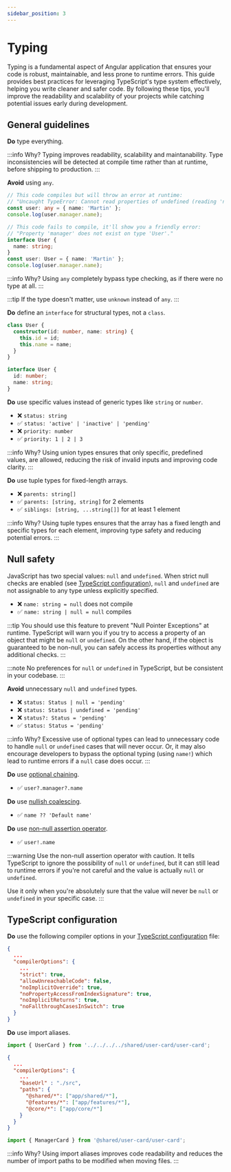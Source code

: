 ```yaml
---
sidebar_position: 3
---
```

# Typing

Typing is a fundamental aspect of Angular application that ensures your code is robust, maintainable, and less prone to runtime errors. This guide provides best practices for leveraging TypeScript's type system effectively, helping you write cleaner and safer code. By following these tips, you'll improve the readability and scalability of your projects while catching potential issues early during development.

## General guidelines

**Do** type everything.

:::info Why?
Typing improves readability, scalability and maintanability. Type inconsistencies will be detected at compile time rather than at runtime, before shipping to production.
:::

**Avoid** using `any`.

```ts title="❌ any"
// This code compiles but will throw an error at runtime:
// "Uncaught TypeError: Cannot read properties of undefined (reading 'name')"
const user: any = { name: 'Martin' };
console.log(user.manager.name);
```

```ts title="✅ Proper typing"
// This code fails to compile, it'll show you a friendly error:
// "Property 'manager' does not exist on type 'User'."
interface User {
  name: string;
}
const user: User = { name: 'Martin' };
console.log(user.manager.name);
```

:::info Why?
Using `any` completely bypass type checking, as if there were no type at all.
:::

:::tip
If the type doesn't matter, use `unknown` instead of `any`.
:::

**Do** define an `interface` for structural types, not a `class`.

```ts title="❌ class"
class User {
  constructor(id: number, name: string) {
    this.id = id;
    this.name = name;
  }
}
```

```ts title="✅ interface"
interface User {
  id: number;
  name: string;
}
```

**Do** use specific values instead of generic types like `string` or `number`.
- ❌ `status: string`
- ✅ `status: 'active' | 'inactive' | 'pending'`
- ❌ `priority: number`
- ✅ `priority: 1 | 2 | 3`

:::info Why?
Using union types ensures that only specific, predefined values, are allowed, reducing the risk of invalid inputs and improving code clarity.
:::

**Do** use tuple types for fixed-length arrays.

- ❌ `parents: string[]`
- ✅ `parents: [string, string]` for 2 elements
- ✅ `siblings: [string, ...string[]]` for at least 1 element

:::info Why?
Using tuple types ensures that the array has a fixed length and specific types for each element, improving type safety and reducing potential errors.
:::

## Null safety

JavaScript has two special values: `null` and `undefined`. When strict null checks are enabled (see [TypeScript configuration](#typescript-configuration)), `null` and `undefined` are not assignable to any type unless explicitly specified. 

- ❌ `name: string = null` does not compile
- ✅ `name: string | null = null` compiles

:::tip
You should use this feature to prevent "Null Pointer Exceptions" at runtime. TypeScript will warn you if you try to access a property of an object that might be `null` or `undefined`. On the other hand, if the object is guaranteed to be non-null, you can safely access its properties without any additional checks.
:::

:::note
No preferences for `null` or `undefined` in TypeScript, but be consistent in your codebase.
:::

**Avoid** unnecessary `null` and `undefined` types.

- ❌ `status: Status | null = 'pending'`
- ❌ `status: Status | undefined = 'pending'`
- ❌ `status?: Status = 'pending'`
- ✅ `status: Status = 'pending'`

:::info Why?
Excessive use of optional types can lead to unnecessary code to handle `null` or `undefined` cases that will never occur. Or, it may also encourage developers to bypass the optional typing (using `name!`) which lead to runtime errors if a `null` case does occur.
:::

**Do** use [optional chaining](https://developer.mozilla.org/en-US/docs/Web/JavaScript/Reference/Operators/Optional_chaining).
- ✅ `user?.manager?.name`

**Do** use [nullish coalescing](https://developer.mozilla.org/en-US/docs/Web/JavaScript/Reference/Operators/Nullish_coalescing).
- ✅ `name ?? 'Default name'`

**Do** use [non-null assertion operator](https://www.typescriptlang.org/docs/handbook/2/everyday-types.html#non-null-assertion-operator-postfix-).
- ✅ `user!.name`

:::warning
Use the non-null assertion operator with caution. It tells TypeScript to ignore the possibility of `null` or `undefined`, but it can still lead to runtime errors if you're not careful and the value is actually `null` or `undefined`.

Use it only when you're absolutely sure that the value will never be `null` or `undefined` in your specific case.
:::

## TypeScript configuration

**Do** use the following compiler options in your [TypeScript configuration](https://www.typescriptlang.org/tsconfig/) file:

```json title="✅ tsconfig.json"
{
  ...
  "compilerOptions": {
    ...
    "strict": true,
    "allowUnreachableCode": false,
    "noImplicitOverride": true,
    "noPropertyAccessFromIndexSignature": true,
    "noImplicitReturns": true,
    "noFallthroughCasesInSwitch": true
  }
}
```

**Do** use import aliases.

```ts title="❌ user-page.ts"
import { UserCard } from '../../../../shared/user-card/user-card';
````

```json title="✅ tsconfig.json"
{
  ...
  "compilerOptions": {
    ...
    "baseUrl" : "./src",
    "paths": {
      "@shared/*": ["app/shared/*"],
      "@features/*": ["app/features/*"],
      "@core/*": ["app/core/*"]
    }
  }
}
```

```ts title="✅ user-page.ts"
import { ManagerCard } from '@shared/user-card/user-card';
````

:::info Why?
Using import aliases improves code readability and reduces the number of import paths to be modified when moving files.
:::
